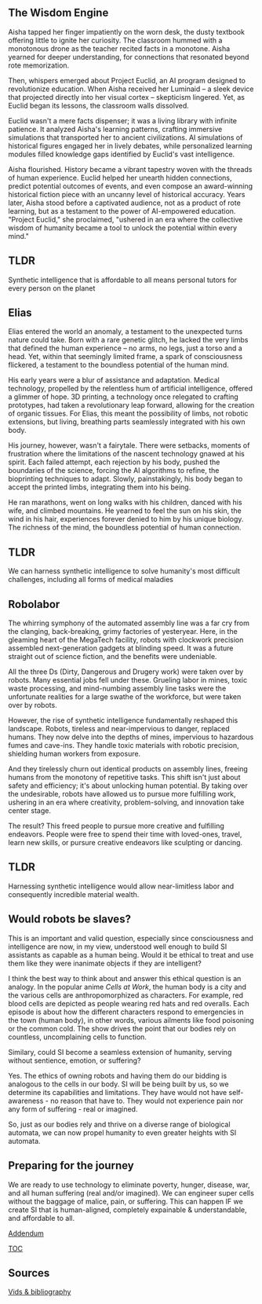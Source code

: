 ## The Wisdom Engine

Aisha tapped her finger impatiently on the worn desk, the dusty textbook offering little to ignite her curiosity. The classroom hummed with a monotonous drone as the teacher recited facts in a monotone. Aisha yearned for deeper understanding, for connections that resonated beyond rote memorization.

Then, whispers emerged about Project Euclid, an AI program designed to revolutionize education. When Aisha received her Luminaid – a sleek device that projected directly into her visual cortex – skepticism lingered. Yet, as Euclid began its lessons, the classroom walls dissolved.

Euclid wasn't a mere facts dispenser; it was a living library with infinite patience. It analyzed Aisha's learning patterns, crafting immersive simulations that transported her to ancient civilizations. AI simulations of historical figures engaged her in lively debates, while personalized learning modules filled knowledge gaps identified by Euclid's vast intelligence.

Aisha flourished. History became a vibrant tapestry woven with the threads of human experience. Euclid helped her unearth hidden connections, predict potential outcomes of events, and even compose an award-winning historical fiction piece with an uncanny level of historical accuracy. Years later, Aisha stood before a captivated audience, not as a product of rote learning, but as a testament to the power of AI-empowered education. "Project Euclid," she proclaimed, "ushered in an era where the collective wisdom of humanity became a tool to unlock the potential within every mind." 

## TLDR 
Synthetic intelligence that is affordable to all means personal tutors for every person on the planet

## Elias
Elias entered the world an anomaly, a testament to the unexpected turns nature could take. Born with a rare genetic glitch, he lacked the very limbs that defined the human experience – no arms, no legs, just a torso and a head. Yet, within that seemingly limited frame, a spark of consciousness flickered, a testament to the boundless potential of the human mind.

His early years were a blur of assistance and adaptation. Medical technology, propelled by the relentless hum of artificial intelligence, offered a glimmer of hope. 3D printing, a technology once relegated to crafting prototypes, had taken a revolutionary leap forward, allowing for the creation of organic tissues. For Elias, this meant the possibility of limbs, not robotic extensions, but living, breathing parts seamlessly integrated with his own body.

His journey, however, wasn't a fairytale. There were setbacks, moments of frustration where the limitations of the nascent technology gnawed at his spirit. Each failed attempt, each rejection by his body, pushed the boundaries of the science, forcing the AI algorithms to refine, the bioprinting techniques to adapt. Slowly, painstakingly, his body began to accept the printed limbs, integrating them into his being.

He ran marathons, went on long walks with his children, danced with his wife, and climbed mountains. He yearned to feel the sun on his skin, the wind in his hair, experiences forever denied to him by his unique biology. The richness of the mind, the boundless potential of human connection.

## TLDR
We can harness synthetic intelligence to solve humanity's most difficult challenges, including all forms of medical maladies

## Robolabor
The whirring symphony of the automated assembly line was a far cry from the clanging, back-breaking, grimy factories of yesteryear. Here, in the gleaming heart of the MegaTech facility, robots with clockwork precision assembled next-generation gadgets at blinding speed.  It was a future straight out of science fiction, and the benefits were undeniable.

All the three Ds (Dirty, Dangerous and Drugery work) were taken over by robots.
Many essential jobs fell under these. Grueling labor in mines, toxic waste processing, and mind-numbing assembly line tasks were the unfortunate realities for a large swathe of the workforce, but were taken over by robots.  

However, the rise of synthetic intelligence fundamentally reshaped this landscape. Robots, tireless and near-impervious to danger, replaced humans.  They now delve into the depths of mines, impervious to hazardous fumes and cave-ins.  They handle toxic materials with robotic precision, shielding human workers from exposure.

And they tirelessly churn out identical products on assembly lines, freeing humans from the monotony of repetitive tasks. This shift isn't just about safety and efficiency; it's about unlocking human potential. By taking over the undesirable, robots have allowed us to pursue more fulfilling work, ushering in an era where creativity, problem-solving, and innovation take center stage. 

The result? This freed people to pursue more creative and fulfilling endeavors.  People were free to spend their time with loved-ones, travel, learn new skills, or pursure creative endeavors like sculpting or dancing.

## TLDR
Harnessing synthetic intelligence would allow near-limitless labor and consequently incredible material wealth.

## Would robots be slaves?

This is an important and valid question, especially since consciousness and intelligence are now, in my view, understood well enough to build SI assistants as capable as a human being. Would it be ethical to treat and use them like they were inanimate objects if they are intelligent?

I think the best way to think about and answer this ethical question is an analogy. In the popular anime *Cells at Work*, the human body is a city and the various cells are anthropomorphized as characters. For example, red blood cells are depicted as people wearing red hats and red overalls. Each episode is about how the different characters respond to emergencies in the town (human body), in other words, various ailments like food poisoning or the common cold. The show drives the point that our bodies rely on countless, uncomplaining cells to function. 

Similary, could SI become a seamless extension of humanity, serving without sentience, emotion, or suffering? 

Yes. The ethics of owning robots and having them do our bidding is analogous to the cells in our body. SI will be being built by us, so we determine its capabilities and limitations. They have would not have self-awareness - no reason that have to. They would not experience pain nor any form of suffering - real or imagined.


So, just as our bodies rely and thrive on a diverse range of biological automata, we can now propel humanity to even greater heights with SI automata.


## Preparing for the journey

We are ready to use technology to eliminate poverty, hunger, disease, war, and all human suffering (real and/or imagined). We can engineer super cells without the baggage of malice, pain, or suffering. This can happen IF we create SI that is human-aligned, completely expainable & understandable, and affordable to all.

[Addendum](https://pebreo.github.io/begin/addendum.html)

[TOC](https://pebreo.github.io/)

## Sources
[Vids & bibliography](https://pebreo.github.io/begin/sources.html)

